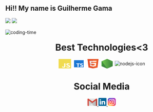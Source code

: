 ## Hi!! My name is Guilherme Gama

<div>
  <img src="https://github-readme-stats-sigma-five.vercel.app/api?username=guilhermegamabs&count_private=true&show_icons=true&theme=shades-of-purple" height="180">
  <img src="https://github-readme-stats-sigma-five.vercel.app/api/top-langs/?username=guilhermegamabs&langs_count=3&layout=compact&theme=shades-of-purple" height="180">
<br>

<div  align="center"> 
  <div style="display: inline_block"><br>
    <img align="left" height="250" alt="coding-time" src="code.gif">
    <h1 align="center">Best Technologies<3</h1>
    <img align="center" height="30" width="40" alt="js-icon"  src="https://raw.githubusercontent.com/devicons/devicon/master/icons/javascript/javascript-plain.svg">
    <img align="center" height="30" width="40" alt="ts-png"  src="icons8-typescript-48.png">
    <img align="center" height="30" width="40" alt="html-icon" src="https://raw.githubusercontent.com/devicons/devicon/master/icons/html5/html5-original.svg">
    <img align="center" height="30" width="40" alt="nodejs-icon" src="https://raw.githubusercontent.com/devicons/devicon/master/icons/nodejs/nodejs-original.svg">
          <img align="center" height="30" width="40" alt="nodejs-icon" src="[https://raw.githubusercontent.com/devicons/devicon/master/icons/nodejs/nodejs-original.svg](https://www.google.com/imgres?imgurl=https%3A%2F%2Fcdn-icons-png.flaticon.com%2F512%2F5968%2F5968282.png&tbnid=wYJzEBSfKjKNPM&vet=12ahUKEwiZvtLs5duEAxXiNbkGHYWrBtQQMygAegQIARBS..i&imgrefurl=https%3A%2F%2Fwww.flaticon.com%2Fbr%2Ficone-gratis%2Fjava_5968282&docid=pwrhaDikj1_wmM&w=512&h=512&q=icon%20java&ved=2ahUKEwiZvtLs5duEAxXiNbkGHYWrBtQQMygAegQIARBS)">

   </div>
    
  
  <h1 align="center">Social Media</h1>
    <a href = "mailto: guilhermegamabs@gmail.com">
      <img width="30" src="gmail.svg">
    </a>
    <a href = "https://www.linkedin.com/in/guilherme-gama-b7b9a9234/">
      <img width="25" src="linkedin.svg">
    </a>
    <a href = "https://www.instagram.com/guigbitencourt/">
      <img width="25" src="instagram.png">
    </a>
</div>
  
